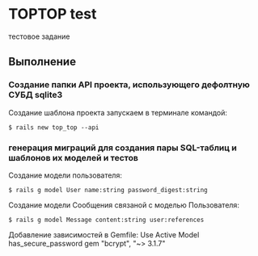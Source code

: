 # TOPTOP test
тестовое задание

## Выполнение 

### Создание папки API проекта, использующего дефолтную СУБД sqlite3 

Создание шаблона проекта запускаем в терминале командой:

    $ rails new top_top --api

### генерация миграций для создания пары SQL-таблиц и шаблонов их моделей и тестов 

Создание модели пользователя:

    $ rails g model User name:string password_digest:string    

Создание модели Сообщения связаной с моделью Пользователя:

    $ rails g model Message content:string user:references

Добавление зависимостей в Gemfile:
  Use Active Model has_secure_password
    gem "bcrypt", "~> 3.1.7"

